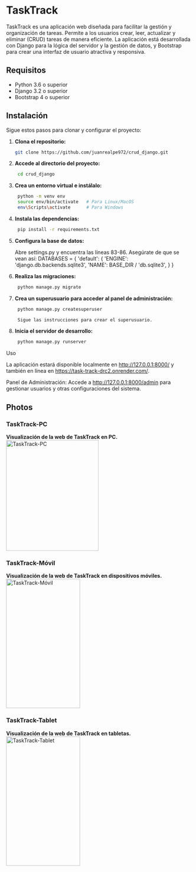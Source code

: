 # TaskTrack

TaskTrack es una aplicación web diseñada para facilitar la gestión y organización de tareas. Permite a los usuarios crear, leer, actualizar y eliminar (CRUD) tareas de manera eficiente. La aplicación está desarrollada con Django para la lógica del servidor y la gestión de datos, y Bootstrap para crear una interfaz de usuario atractiva y responsiva.

## Requisitos

- Python 3.6 o superior
- Django 3.2 o superior
- Bootstrap 4 o superior

## Instalación

Sigue estos pasos para clonar y configurar el proyecto:

1. **Clona el repositorio:**

   ```bash
   git clone https://github.com/juanrealpe972/crud_django.git

2. **Accede al directorio del proyecto:**

   ```bash
    cd crud_django

3. **Crea un entorno virtual e instálalo:**

   ```bash
    python -m venv env
    source env/bin/activate   # Para Linux/MacOS
    env\Scripts\activate      # Para Windows

4. **Instala las dependencias:**

   ```bash
    pip install -r requirements.txt

5. **Configura la base de datos:**

    Abre settings.py y encuentra las líneas 83-86. Asegúrate de que se vean así:
    DATABASES = {
    'default': {
        'ENGINE': 'django.db.backends.sqlite3',
        'NAME': BASE_DIR / 'db.sqlite3',
    }
}

6. **Realiza las migraciones:**

   ```bash
    python manage.py migrate

7. **Crea un superusuario para acceder al panel de administración:**

   ```bash
    python manage.py createsuperuser

    Sigue las instrucciones para crear el superusuario.

8. **Inicia el servidor de desarrollo:**

   ```bash
    python manage.py runserver

Uso

La aplicación estará disponible localmente en http://127.0.0.1:8000/ y también en línea en https://task-track-drc2.onrender.com/.

Panel de Administración: Accede a http://127.0.0.1:8000/admin para gestionar usuarios y otras configuraciones del sistema.

## Photos

### TaskTrack-PC
**Visualización de la web de TaskTrack en PC.**  
<img src="https://i.pinimg.com/736x/1d/23/f8/1d23f89a990192dae56cee25a0c04c82.jpg" width="250" height="300" alt="TaskTrack-PC">

### TaskTrack-Móvil
**Visualización de la web de TaskTrack en dispositivos móviles.**  
<img src="https://i.pinimg.com/736x/fb/b7/6d/fbb76d75447f44e527cde2a043d1371f.jpg" width="200" height="350" alt="TaskTrack-Móvil">

### TaskTrack-Tablet
**Visualización de la web de TaskTrack en tabletas.**  
<img src="https://i.pinimg.com/736x/27/72/b6/2772b631d531344039eb03fc60d29e45.jpg" width="200" height="350" alt="TaskTrack-Tablet">
